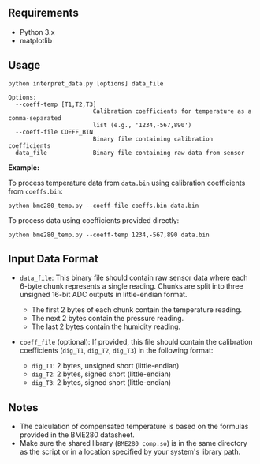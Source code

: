 ## Requirements
- Python 3.x
- matplotlib

## Usage

```
python interpret_data.py [options] data_file

Options:
  --coeff-temp [T1,T2,T3]
                        Calibration coefficients for temperature as a comma-separated
                        list (e.g., '1234,-567,890')
  --coeff-file COEFF_BIN
                        Binary file containing calibration coefficients
  data_file             Binary file containing raw data from sensor
```

**Example:**

To process temperature data from `data.bin` using calibration coefficients from `coeffs.bin`:

```
python bme280_temp.py --coeff-file coeffs.bin data.bin
```

To process data using coefficients provided directly:

```
python bme280_temp.py --coeff-temp 1234,-567,890 data.bin
```

## Input Data Format

- `data_file`: This binary file should contain raw sensor data where each 6-byte chunk represents a single reading. Chunks are split into three unsigned 16-bit ADC outputs in little-endian format.
    - The first 2 bytes of each chunk contain the temperature reading.
    - The next 2 bytes contain the pressure reading.
    - The last 2 bytes contain the humidity reading.

- `coeff_file` (optional): If provided, this file should contain the calibration coefficients (`dig_T1`, `dig_T2`, `dig_T3`) in the following format:
    - `dig_T1`: 2 bytes, unsigned short (little-endian)
    - `dig_T2`: 2 bytes, signed short (little-endian)
    - `dig_T3`: 2 bytes, signed short (little-endian)


## Notes

- The calculation of compensated temperature is based on the formulas provided in the BME280 datasheet.
- Make sure the shared library (`BME280_comp.so`) is in the same directory as the script or in a location specified by your system's library path.


